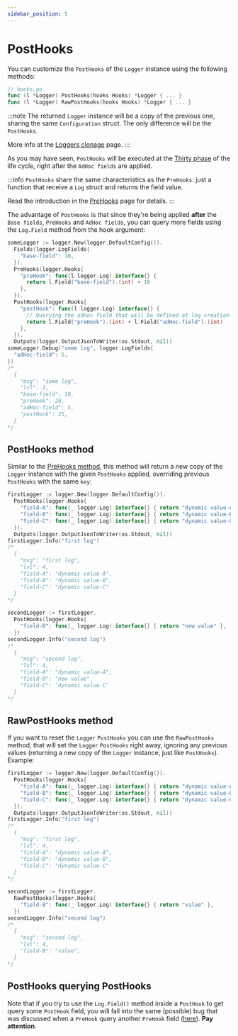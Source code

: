 ```yaml
---
sidebar_position: 5
---
```


# PostHooks

You can customize the `PostHooks` of the `Logger` instance using the following methods:

```go
// hooks.go
func (l *Logger) PostHooks(hooks Hooks) *Logger { ... }
func (l *Logger) RawPostHooks(hooks Hooks) *Logger { ... }
```

:::note
The returned `Logger` instance will be a copy of the previous one, sharing the same `Configuration` struct. The only difference will be the `PostHooks`. 

More info at the [Loggers clonage](../advanced/loggers_clonage.md) page.
:::

As you may have seen, `PostHooks` will be executed at the [Thirty phase](life_cycle.md#async-phase-3-post-handling) of the life cycle, right after the `AdHoc fields` are applied.

:::info
`PostHooks` share the same characteristics as the `PreHooks`: just a function that receive a `Log` struct and returns the field value. 

Read the introduction in the [PreHooks](pre_hooks.md) page for details.
:::

The advantage of `PostHooks` is that since they're being applied **after** the `Base fields`, `PreHooks` and `AdHoc fields`, you can query more fields using the `Log.Field` method from the hook argument:

```go
someLogger := logger.New(logger.DefaultConfig()).
  Fields(logger.LogFields{
    "base-field": 10,
  }).
  PreHooks(logger.Hooks{
    "preHook": func(l logger.Log) interface{} {
      return l.Field("base-field").(int) + 10
    },
  }).
  PostHooks(logger.Hooks{
    "postHook": func(l logger.Log) interface{} {
      // Querying the adHoc field that will be defined at log creation time
      return l.Field("preHook").(int) + l.Field("adHoc-field").(int)
    },
  }).
  Outputs(logger.OutputJsonToWriter(os.Stdout, nil))
someLogger.Debug("some log", logger.LogFields{
  "adHoc-field": 5,
})
/*
  {
    "msg": "some log",
    "lvl": 2,
    "base-field": 10,
    "preHook": 20,
    "adHoc-field": 5,
    "postHook": 25,
  }
*/
```

## PostHooks method

Similar to the [PreHooks method](pre_hooks.md#prehooks-method), this method will return a new copy of the `Logger` instance with the given `PostHooks` applied, overriding previous `PostHooks` with the same `key`:

```go
firstLogger := logger.New(logger.DefaultConfig()).
  PostHooks(logger.Hooks{
    "field-A": func(_ logger.Log) interface{} { return "dynamic value-A" },
    "field-B": func(_ logger.Log) interface{} { return "dynamic value-B" },
    "field-C": func(_ logger.Log) interface{} { return "dynamic value-C" },
  }).
  Outputs(logger.OutputJsonToWriter(os.Stdout, nil))
firstLogger.Info("first log")
/*
  {
    "msg": "first log",
    "lvl": 4,
    "field-A": "dynamic value-A",
    "field-B": "dynamic value-B",
    "field-C": "dynamic value-C"
  }
*/

secondLogger := firstLogger.
  PostHooks(logger.Hooks{
    "field-B": func(_ logger.Log) interface{} { return "new value" },
  })
secondLogger.Info("second log")
/*
  {
    "msg": "second log",
    "lvl": 4,
    "field-A": "dynamic value-A",
    "field-B": "new value",
    "field-C": "dynamic value-C"
  }
*/
```

## RawPostHooks method

If you want to reset the `Logger` `PostHooks` you can use the `RawPostHooks` method, that will set the `Logger` `PostHooks` right away, ignoring any previous values (returning a new copy of the `Logger` instance, just like `PostHooks`). Example:

```go
firstLogger := logger.New(logger.DefaultConfig()).
  PostHooks(logger.Hooks{
    "field-A": func(_ logger.Log) interface{} { return "dynamic value-A" },
    "field-B": func(_ logger.Log) interface{} { return "dynamic value-B" },
    "field-C": func(_ logger.Log) interface{} { return "dynamic value-C" },
  }).
  Outputs(logger.OutputJsonToWriter(os.Stdout, nil))
firstLogger.Info("first log")
/*
  {
    "msg": "first log",
    "lvl": 4,
    "field-A": "dynamic value-A",
    "field-B": "dynamic value-B",
    "field-C": "dynamic value-C"
  }
*/

secondLogger := firstLogger.
  RawPostHooks(logger.Hooks{
    "field-B": func(_ logger.Log) interface{} { return "value" },
  })
secondLogger.Info("second log")
/*
  {
    "msg": "second log",
    "lvl": 4,
    "field-B": "value",
  }
*/
```

## PostHooks querying PostHooks

Note that if you try to use the `Log.Field()` method inside a `PostHook` to get query some `PostHook` field, you will fall into the same (possible) bug that was discussed when a `PreHook` query another `PreHook` field ([here](pre_hooks#prehooks-querying-prehooks)). **Pay attention**.

